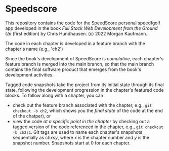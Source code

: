 # Speedscore

This repository contains the code for the SpeedScore personal speedfgolf app developed in the book *Full Stack Web Development from the Ground Up* (first edition) by Chris Hundhausen. (c) 2022 Morgan Kaufmann.

The code in each chapter is developed in a feature branch with the chapter's name (e.g., 'ch2')

Since the book's development of SpeedScore is *cumulative*, each chapter's feature branch is merged into the main branch, so that the main branch contains the final software product that emerges from the book's development activities.

Tagged code snapshots take the project from its initial state through its final state, following the development progression in the chapter's featured code blocks. To follow along with a chapter, you can
 * check out the feature branch associated with the chapter, e.g., `git checkout -b ch2`, which shows you the *final state* of the code at the end of the chatper), or
 * view the code *at a specific point in the chapter* by checking out a tagged version of the code referenced in the chapter, e.g., `git checkout -b ch2s1`. Git tags are used to name each chapter's snapshots sequentially as ch*x*s*y*, where *x* is the chapter number and *y* is the snapshot number. Snapshots start at 0 for each chapter.
